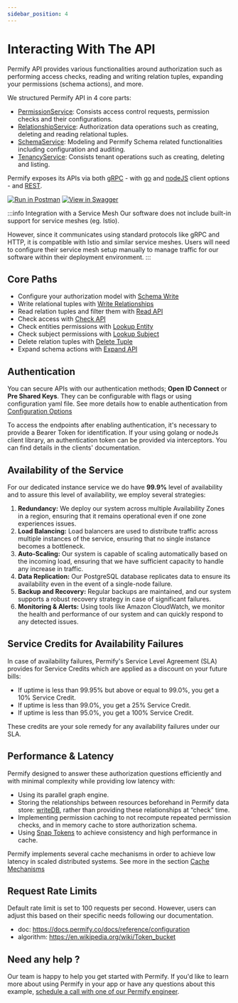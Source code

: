 ```yaml
---
sidebar_position: 4
---
```


# Interacting With The API

Permify API provides various functionalities around authorization such as performing access checks, reading and writing relation tuples, expanding your permissions (schema actions), and more.

We structured Permify API in 4 core parts:

- [PermissionService]: Consists access control requests, permission checks and their configurations.
- [RelationshipService]: Authorization data operations such as creating, deleting and reading relational tuples.
- [SchemaService]: Modeling and Permify Schema related functionalities including configuration and auditing.
- [TenancyService]: Consists tenant operations such as creating, deleting and listing.

Permify exposes its APIs via both [gRPC](https://buf.build/permify/permify/docs/main:base.v1) - with [go] and [nodeJS] client options - and [REST](https://restfulapi.net/).

[PermissionService]: ../../api-overview/permission
[RelationshipService]: ../../api-overview/relationship
[SchemaService]: ../../api-overview/schema
[TenancyService]: ../../api-overview/tenancy
[go]: https://github.com/Permify/permify-go
[nodeJS]: https://github.com/Permify/permify-node

[![Run in Postman](https://run.pstmn.io/button.svg)](https://www.postman.com/permify-dev/workspace/permify/collection)
[![View in Swagger](http://jessemillar.github.io/view-in-swagger-button/button.svg)](https://permify.github.io/permify-swagger/)

:::info Integration with a Service Mesh
Our software does not include built-in support for service meshes (eg. Istio).

However, since it communicates using standard protocols like gRPC and HTTP, it is compatible with Istio and similar service meshes. Users will need to configure their service mesh setup manually to manage traffic for our software within their deployment environment.
:::

## Core Paths

- Configure your authorization model with [Schema Write](../api-overview/schema/write-schema.md)
- Write relational tuples with [Write Relationships](../api-overview/relationship/write-relationships.md)
- Read relation tuples and filter them with [Read API](../api-overview/relationship/read-api.md)
- Check access with [Check API](../api-overview/permission/check-api.md)
- Check entities permissions with [Lookup Entity](../api-overview/permission/lookup-entity.md)
- Check subject permissions with [Lookup Subject](../api-overview/permission/lookup-subject.md)
- Delete relation tuples with [Delete Tuple](../api-overview/relationship/delete-relationships.md)
- Expand schema actions with [Expand API](../api-overview/permission/expand-api.md)

## Authentication

You can secure APIs with our authentication methods; **Open ID Connect** or **Pre Shared Keys**. They can be configurable with flags or using configuration yaml file. See more details how to enable authentication from [Configuration Options](../reference/configuration.md)

To access the endpoints after enabling authentication, it's necessary to provide a Bearer Token for identification. If your using golang or nodeJs client library, an authentication token can be provided via interceptors. You can find details in the clients' documentation.

## Availability of the Service

For our dedicated instance service we do have **99.9%** level of availability and to assure this level of availability, we employ several strategies:

1. **Redundancy:** We deploy our system across multiple Availability Zones in a region, ensuring that it remains operational even if one zone experiences issues.
2. **Load Balancing:** Load balancers are used to distribute traffic across multiple instances of the service, ensuring that no single instance becomes a bottleneck.
3. **Auto-Scaling:** Our system is capable of scaling automatically based on the incoming load, ensuring that we have sufficient capacity to handle any increase in traffic.
4. **Data Replication:** Our PostgreSQL database replicates data to ensure its availability even in the event of a single-node failure.
5. **Backup and Recovery:** Regular backups are maintained, and our system supports a robust recovery strategy in case of significant failures.
6. **Monitoring & Alerts:** Using tools like Amazon CloudWatch, we monitor the health and performance of our system and can quickly respond to any detected issues.

## Service Credits for Availability Failures

In case of availability failures, Permify's Service Level Agreement (SLA) provides for Service Credits which are applied as a discount on your future bills:

- If uptime is less than 99.95% but above or equal to 99.0%, you get a 10% Service Credit.
- If uptime is less than 99.0%, you get a 25% Service Credit.
- If uptime is less than 95.0%, you get a 100% Service Credit.

These credits are your sole remedy for any availability failures under our SLA.

## Performance & Latency

Permify designed to answer these authorization questions efficiently and with minimal complexity while providing low latency with:

- Using its parallel graph engine.
- Storing the relationships between resources beforehand in Permify data store: [writeDB], rather than providing these relationships at “check” time.
- Implementing permission caching to not recompute repeated permission checks, and in memory cache to store authorization schema.
- Using [Snap Tokens](../../reference/snap-tokens) to achieve consistency and high performance in cache.

Permify implements several cache mechanisms in order to achieve low latency in scaled distributed systems. See more in the section [Cache Mechanisms](../reference/cache.md)

[writeDB]: ../getting-started/sync-data.md

## Request Rate Limits

Default rate limit is set to 100 requests per second. However, users can adjust this based on their specific needs following our documentation.

- doc: https://docs.permify.co/docs/reference/configuration
- algorithm: https://en.wikipedia.org/wiki/Token_bucket

## Need any help ?

Our team is happy to help you get started with Permify. If you'd like to learn more about using Permify in your app or have any questions about this example, [schedule a call with one of our Permify engineer](https://meetings-eu1.hubspot.com/ege-aytin/call-with-an-expert).
